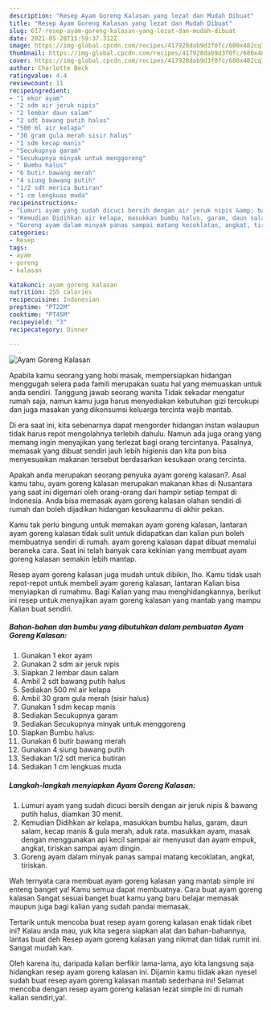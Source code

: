 ```yaml
---
description: "Resep Ayam Goreng Kalasan yang lezat dan Mudah Dibuat"
title: "Resep Ayam Goreng Kalasan yang lezat dan Mudah Dibuat"
slug: 617-resep-ayam-goreng-kalasan-yang-lezat-dan-mudah-dibuat
date: 2021-05-28T15:59:37.312Z
image: https://img-global.cpcdn.com/recipes/417928dab9d3f0fc/680x482cq70/ayam-goreng-kalasan-foto-resep-utama.jpg
thumbnail: https://img-global.cpcdn.com/recipes/417928dab9d3f0fc/680x482cq70/ayam-goreng-kalasan-foto-resep-utama.jpg
cover: https://img-global.cpcdn.com/recipes/417928dab9d3f0fc/680x482cq70/ayam-goreng-kalasan-foto-resep-utama.jpg
author: Charlotte Beck
ratingvalue: 4.4
reviewcount: 11
recipeingredient:
- "1 ekor ayam"
- "2 sdm air jeruk nipis"
- "2 lembar daun salam"
- "2 sdt bawang putih halus"
- "500 ml air kelapa"
- "30 gram gula merah sisir halus"
- "1 sdm kecap manis"
- "Secukupnya garam"
- "Secukupnya minyak untuk menggoreng"
- " Bumbu halus"
- "6 butir bawang merah"
- "4 siung bawang putih"
- "1/2 sdt merica butiran"
- "1 cm lengkuas muda"
recipeinstructions:
- "Lumuri ayam yang sudah dicuci bersih dengan air jeruk nipis &amp; bawang putih halus, diamkan 30 menit."
- "Kemudian Didihkan air kelapa, masukkan bumbu halus, garam, daun salam, kecap manis &amp; gula merah, aduk rata. masukkan ayam, masak dengan menggunakan api kecil sampai air menyusut dan ayam empuk, angkat, tiriskan sampai ayam dingin."
- "Goreng ayam dalam minyak panas sampai matang kecoklatan, angkat, tiriskan."
categories:
- Resep
tags:
- ayam
- goreng
- kalasan

katakunci: ayam goreng kalasan 
nutrition: 255 calories
recipecuisine: Indonesian
preptime: "PT22M"
cooktime: "PT45M"
recipeyield: "3"
recipecategory: Dinner

---
```



![Ayam Goreng Kalasan](https://img-global.cpcdn.com/recipes/417928dab9d3f0fc/680x482cq70/ayam-goreng-kalasan-foto-resep-utama.jpg)

Apabila kamu seorang yang hobi masak, mempersiapkan hidangan menggugah selera pada famili merupakan suatu hal yang memuaskan untuk anda sendiri. Tanggung jawab seorang  wanita Tidak sekadar mengatur rumah saja, namun kamu juga harus menyediakan kebutuhan gizi tercukupi dan juga masakan yang dikonsumsi keluarga tercinta wajib mantab.

Di era  saat ini, kita sebenarnya dapat mengorder hidangan instan walaupun tidak harus repot mengolahnya terlebih dahulu. Namun ada juga orang yang memang ingin menyajikan yang terlezat bagi orang tercintanya. Pasalnya, memasak yang dibuat sendiri jauh lebih higienis dan kita pun bisa menyesuaikan makanan tersebut berdasarkan kesukaan orang tercinta. 



Apakah anda merupakan seorang penyuka ayam goreng kalasan?. Asal kamu tahu, ayam goreng kalasan merupakan makanan khas di Nusantara yang saat ini digemari oleh orang-orang dari hampir setiap tempat di Indonesia. Anda bisa memasak ayam goreng kalasan olahan sendiri di rumah dan boleh dijadikan hidangan kesukaanmu di akhir pekan.

Kamu tak perlu bingung untuk memakan ayam goreng kalasan, lantaran ayam goreng kalasan tidak sulit untuk didapatkan dan kalian pun boleh membuatnya sendiri di rumah. ayam goreng kalasan dapat dibuat memalui beraneka cara. Saat ini telah banyak cara kekinian yang membuat ayam goreng kalasan semakin lebih mantap.

Resep ayam goreng kalasan juga mudah untuk dibikin, lho. Kamu tidak usah repot-repot untuk membeli ayam goreng kalasan, lantaran Kalian bisa menyiapkan di rumahmu. Bagi Kalian yang mau menghidangkannya, berikut ini resep untuk menyajikan ayam goreng kalasan yang mantab yang mampu Kalian buat sendiri.

<!--inarticleads1-->

##### Bahan-bahan dan bumbu yang dibutuhkan dalam pembuatan Ayam Goreng Kalasan:

1. Gunakan 1 ekor ayam
1. Gunakan 2 sdm air jeruk nipis
1. Siapkan 2 lembar daun salam
1. Ambil 2 sdt bawang putih halus
1. Sediakan 500 ml air kelapa
1. Ambil 30 gram gula merah (sisir halus)
1. Gunakan 1 sdm kecap manis
1. Sediakan Secukupnya garam
1. Sediakan Secukupnya minyak untuk menggoreng
1. Siapkan  Bumbu halus:
1. Gunakan 6 butir bawang merah
1. Gunakan 4 siung bawang putih
1. Sediakan 1/2 sdt merica butiran
1. Sediakan 1 cm lengkuas muda




<!--inarticleads2-->

##### Langkah-langkah menyiapkan Ayam Goreng Kalasan:

1. Lumuri ayam yang sudah dicuci bersih dengan air jeruk nipis &amp; bawang putih halus, diamkan 30 menit.
1. Kemudian Didihkan air kelapa, masukkan bumbu halus, garam, daun salam, kecap manis &amp; gula merah, aduk rata. masukkan ayam, masak dengan menggunakan api kecil sampai air menyusut dan ayam empuk, angkat, tiriskan sampai ayam dingin.
1. Goreng ayam dalam minyak panas sampai matang kecoklatan, angkat, tiriskan.




Wah ternyata cara membuat ayam goreng kalasan yang mantab simple ini enteng banget ya! Kamu semua dapat membuatnya. Cara buat ayam goreng kalasan Sangat sesuai banget buat kamu yang baru belajar memasak maupun juga bagi kalian yang sudah pandai memasak.

Tertarik untuk mencoba buat resep ayam goreng kalasan enak tidak ribet ini? Kalau anda mau, yuk kita segera siapkan alat dan bahan-bahannya, lantas buat deh Resep ayam goreng kalasan yang nikmat dan tidak rumit ini. Sangat mudah kan. 

Oleh karena itu, daripada kalian berfikir lama-lama, ayo kita langsung saja hidangkan resep ayam goreng kalasan ini. Dijamin kamu tiidak akan nyesel sudah buat resep ayam goreng kalasan mantab sederhana ini! Selamat mencoba dengan resep ayam goreng kalasan lezat simple ini di rumah kalian sendiri,ya!.

